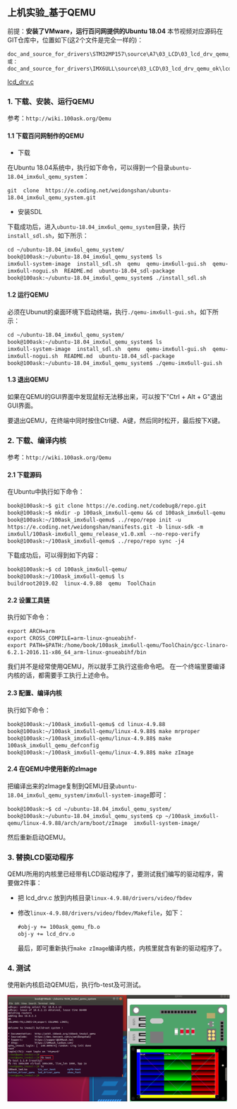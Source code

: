 ## 上机实验\_基于QEMU

前提：**安装了VMware，运行百问网提供的Ubuntu 18.04**
本节视频对应源码在GIT仓库中，位置如下(这2个文件是完全一样的)：

```shell
doc_and_source_for_drivers\STM32MP157\source\A7\03_LCD\03_lcd_drv_qemu_ok\lcd_drv.c
或：
doc_and_source_for_drivers\IMX6ULL\source\03_LCD\03_lcd_drv_qemu_ok\lcd_drv.c
```

[lcd_drv.c](../../source/02_LCD/03_lcd_drv_qemu_ok/lcd_drv.c)


### 1. 下载、安装、运行QEMU

参考：`http://wiki.100ask.org/Qemu`

#### 1.1 下载百问网制作的QEMU

* 下载

在Ubuntu 18.04系统中，执行如下命令，可以得到一个目录`ubuntu-18.04_imx6ul_qemu_system`：

```shell
git  clone  https://e.coding.net/weidongshan/ubuntu-18.04_imx6ul_qemu_system.git
```



* 安装SDL

下载成功后，进入`ubuntu-18.04_imx6ul_qemu_system`目录，执行`install_sdl.sh`，如下所示：

```shell
cd ~/ubuntu-18.04_imx6ul_qemu_system/
book@100ask:~/ubuntu-18.04_imx6ul_qemu_system$ ls
imx6ull-system-image  install_sdl.sh  qemu  qemu-imx6ull-gui.sh  qemu-imx6ull-nogui.sh  README.md  ubuntu-18.04_sdl-package
book@100ask:~/ubuntu-18.04_imx6ul_qemu_system$ ./install_sdl.sh
```



#### 1.2 运行QEMU

必须在Ubunut的桌面环境下启动终端，执行`./qemu-imx6ull-gui.sh`，如下所示：

```shell
cd ~/ubuntu-18.04_imx6ul_qemu_system/
book@100ask:~/ubuntu-18.04_imx6ul_qemu_system$ ls
imx6ull-system-image  install_sdl.sh  qemu  qemu-imx6ull-gui.sh  qemu-imx6ull-nogui.sh  README.md  ubuntu-18.04_sdl-package
book@100ask:~/ubuntu-18.04_imx6ul_qemu_system$ ./qemu-imx6ull-gui.sh
```



#### 1.3 退出QEMU

如果在QEMU的GUI界面中发现鼠标无法移出来，可以按下"Ctrl + Alt + G"退出GUI界面。

要退出QEMU，在终端中同时按住Ctrl键、A键，然后同时松开，最后按下X键。




### 2. 下载、编译内核

参考：`http://wiki.100ask.org/Qemu`

#### 2.1 下载源码

在Ubuntu中执行如下命令：

```shell
book@100ask:~$ git clone https://e.coding.net/codebug8/repo.git
book@100ask:~$ mkdir -p 100ask_imx6ull-qemu && cd 100ask_imx6ull-qemu
book@100ask:~/100ask_imx6ull-qemu$ ../repo/repo init -u https://e.coding.net/weidongshan/manifests.git -b linux-sdk -m  imx6ull/100ask-imx6ull_qemu_release_v1.0.xml --no-repo-verify
book@100ask:~/100ask_imx6ull-qemu$ ../repo/repo sync -j4
```

下载成功后，可以得到如下内容：

```shell
book@100ask:~$ cd 100ask_imx6ull-qemu/
book@100ask:~/100ask_imx6ull-qemu$ ls
buildroot2019.02  linux-4.9.88  qemu  ToolChain
```



#### 2.2 设置工具链

执行如下命令：

```shell
export ARCH=arm
export CROSS_COMPILE=arm-linux-gnueabihf-
export PATH=$PATH:/home/book/100ask_imx6ull-qemu/ToolChain/gcc-linaro-6.2.1-2016.11-x86_64_arm-linux-gnueabihf/bin
```

我们并不是经常使用QEMU，所以就手工执行这些命令吧。
在一个终端里要编译内核的话，都需要手工执行上述命令。



#### 2.3 配置、编译内核

执行如下命令：

```shell
book@100ask:~/100ask_imx6ull-qemu$ cd linux-4.9.88
book@100ask:~/100ask_imx6ull-qemu/linux-4.9.88$ make mrproper
book@100ask:~/100ask_imx6ull-qemu/linux-4.9.88$ make 100ask_imx6ull_qemu_defconfig
book@100ask:~/100ask_imx6ull-qemu/linux-4.9.88$ make zImage
```



#### 2.4 在QEMU中使用新的zImage

把编译出来的zImage复制到QEMU目录`ubuntu-18.04_imx6ul_qemu_system/imx6ull-system-image`即可：

```shell
book@100ask:~$ cd ~/ubuntu-18.04_imx6ul_qemu_system/
book@100ask:~/ubuntu-18.04_imx6ul_qemu_system$ cp ~/100ask_imx6ull-qemu/linux-4.9.88/arch/arm/boot/zImage  imx6ull-system-image/
```

然后重新启动QEMU。



### 3. 替换LCD驱动程序

QEMU所用的内核里已经带有LCD驱动程序了，要测试我们编写的驱动程序，需要做2件事：

* 把 lcd_drv.c 放到内核目录`linux-4.9.88/drivers/video/fbdev`

* 修改`linux-4.9.88/drivers/video/fbdev/Makefile`，如下：

  ```shell
  #obj-y += 100ask_qemu_fb.o
  obj-y += lcd_drv.o
  ```

  最后，即可重新执行`make zImage`编译内核，内核里就含有新的驱动程序了。



### 4. 测试

使用新内核启动QEMU后，执行fb-test及可测试。

![image-20210105192700912](pic/02_LCD驱动/008_fb_test.png)